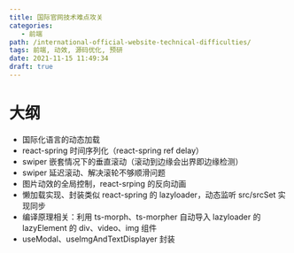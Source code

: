 ```yaml
---
title: 国际官网技术难点攻关
categories:
   - 前端
path: /international-official-website-technical-difficulties/
tags: 前端, 动效, 源码优化, 预研
date: 2021-11-15 11:49:34
draft: true
---
```


# 大纲

- 国际化语言的动态加载
- react-spring 时间序列化（react-spring ref delay）
- swiper 嵌套情况下的垂直滚动（滚动到边缘会出界即边缘检测）
- swiper 延迟滚动、解决滚轮不够顺滑问题
- 图片动效的全局控制，react-srping 的反向动画
- 懒加载实现、封装类似 react-spring 的 lazyloader，动态监听 src/srcSet 实现同步
- 编译原理相关：利用 ts-morph、ts-morpher 自动导入 lazyloader 的 lazyElement 的 div、video、img 组件
- useModal、useImgAndTextDisplayer 封装
